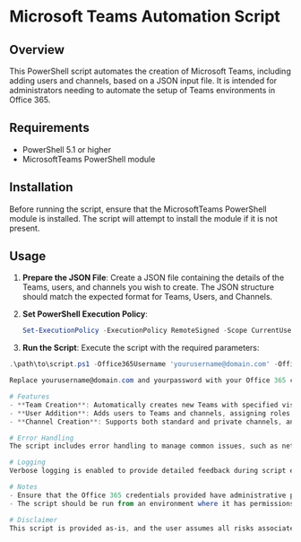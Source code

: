 # Microsoft Teams Automation Script

## Overview
This PowerShell script automates the creation of Microsoft Teams, including adding users and channels, based on a JSON input file. It is intended for administrators needing to automate the setup of Teams environments in Office 365.

## Requirements
- PowerShell 5.1 or higher
- MicrosoftTeams PowerShell module

## Installation
Before running the script, ensure that the MicrosoftTeams PowerShell module is installed. The script will attempt to install the module if it is not present.

## Usage
1. **Prepare the JSON File**: Create a JSON file containing the details of the Teams, users, and channels you wish to create. The JSON structure should match the expected format for Teams, Users, and Channels.

2. **Set PowerShell Execution Policy**:
   ```powershell
   Set-ExecutionPolicy -ExecutionPolicy RemoteSigned -Scope CurrentUser

3. **Run the Script**:
  Execute the script with the required parameters:
  ```powershell
  .\path\to\script.ps1 -Office365Username 'yourusername@domain.com' -Office365Password 'yourpassword' -TeamsFilePath '.\path\to\input.json'

Replace yourusername@domain.com and yourpassword with your Office 365 credentials, and adjust the path to the input JSON file as needed.

# Features
- **Team Creation**: Automatically creates new Teams with specified visibility.
- **User Addition**: Adds users to Teams and channels, assigning roles based on input.
- **Channel Creation**: Supports both standard and private channels, and manages channel memberships.

# Error Handling
The script includes error handling to manage common issues, such as network problems or permissions errors. It retries operations a specified number of times before failing.

# Logging
Verbose logging is enabled to provide detailed feedback during script execution. This is helpful for debugging and verifying that operations are performed correctly.

# Notes
- Ensure that the Office 365 credentials provided have administrative permissions necessary for creating Teams and adding users.
- The script should be run from an environment where it has permissions to install PowerShell modules and access Microsoft Teams.

# Disclaimer
This script is provided as-is, and the user assumes all risks associated with its execution. Proper testing should be conducted in a non-production environment before deploying in a live setting.
